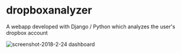 # dropboxanalyzer
A webapp developed with Django / Python which analyzes the user's dropbox account

![screenshot-2018-2-24 dashboard](https://user-images.githubusercontent.com/22890286/36636875-00033b94-199d-11e8-8f28-b8515bb17c00.png)

